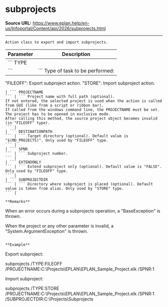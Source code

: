# subprojects

**Source URL:** https://www.eplan.help/en-us/Infoportal/Content/api/2026/subprojects.html

---

```
Action class to export and import subprojects.
```

  

| Parameter | Description |
| --- | --- |
| ``` TYPE ``` | ``` Type of task to be performed:  "FILEOFF": Export subproject action. "STORE": Import subproject action. ``` |
| ``` PROJECTNAME ``` | ``` Project name with full path (optional). If not entered, the selected project is used when the action is called from GUI (like from a script or ribbon bar).  If called from the windows command line, the PROJECTNAME must be set. The project has to be opened in exclusive mode. After calling this method, the source project object becomes invalid (in "FILEOFF" type). ``` |
| ``` DESTINATIONPATH ``` | ``` Target directory (optional). Default value is "$(MD_PROJECTS)". Only used by "FILEOFF" type. ``` |
| ``` SPNR ``` | ``` Subproject number. ``` |
| ``` EXTENDONLY ``` | ``` Extend subproject only (optional). Default value is "FALSE". Only used by "FILEOFF" type. ``` |
| ``` SUBPROJECTDIR ``` | ``` Directory where subproject is placed (optional). Default value is taken from alias. Only used by "STORE" type. ``` |

**Remarks**

```
When an error occurs during a subprojects operation, a "BaseException" is thrown.
When the project or any other parameter is invalid, a "System.ArgumentException" is thrown.
```

**Example**

```
Export subproject:

subprojects /TYPE:FILEOFF /PROJECTNAME:C:\Projects\EPLAN\EPLAN_Sample_Project.elk /SPNR:1

Import subproject:

subprojects /TYPE:STORE /PROJECTNAME:C:\Projects\EPLAN\EPLAN_Sample_Project.elk /SPNR:1 /SUBPROJECTDIR:C:\Projects\Subprojects
```